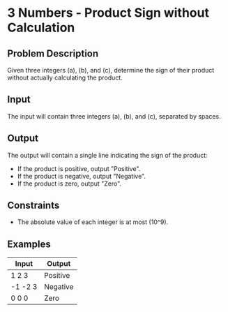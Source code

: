 # 3 Numbers - Product Sign without Calculation

## Problem Description
Given three integers \(a\), \(b\), and \(c\), determine the sign of their product without actually calculating the product.

## Input
The input will contain three integers \(a\), \(b\), and \(c\), separated by spaces.

## Output
The output will contain a single line indicating the sign of the product:
- If the product is positive, output "Positive".
- If the product is negative, output "Negative".
- If the product is zero, output "Zero".

## Constraints
- The absolute value of each integer is at most \(10^9\).

## Examples
|Input|Output|
|-|-|
|1 2 3|Positive|
|-1 -2 3|Negative|
|0 0 0|Zero|